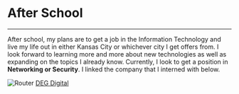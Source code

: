 # After School
---
After school, my plans are to get a job in the Information Technology and live my life out in either Kansas City or whichever city I get offers from.
I look forward to learning more and more about new technologies as well as expanding on the topics I already know. 
Currently, I look to get a position in **Networking or Security**. I linked the company that I interned with below.

![Router](https://www.google.com/imgres?imgurl=https%3A%2F%2Fimages-na.ssl-images-amazon.com%2Fimages%2FI%2F51R2a9p-vNL._SX466_.jpg&imgrefurl=https%3A%2F%2Fwww.amazon.com%2FTP-Link-AC1750-Smart-WiFi-Router%2Fdp%2FB079JD7F7G&docid=UaorVZzH4qMFmM&tbnid=wqqu1gbaLQhGrM%3A&vet=10ahUKEwiY07zygvXlAhWAFzQIHaUbDMcQMwjmASgCMAI..i&w=466&h=466&bih=959&biw=958&q=router&ved=0ahUKEwiY07zygvXlAhWAFzQIHaUbDMcQMwjmASgCMAI&iact=mrc&uact=8)
[DEG Digital](https://www.degdigital.com/)
